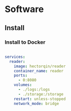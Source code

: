 # Software

## Install

### Install to Docker

```shell

```

```yml
services:
  reader:
    image: hectorqin/reader
    container_name: reader
    ports:
      - 0:8080
    volumes:
      - ./logs:/logs
      - ./storage:/storage
    restart: unless-stopped
    network_mode: bridge
```
